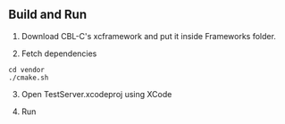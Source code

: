 ## Build and Run

1. Download CBL-C's xcframework and put it inside Frameworks folder.

2. Fetch dependencies

 ```
 cd vendor
 ./cmake.sh
 ```

3. Open TestServer.xcodeproj using XCode

4. Run